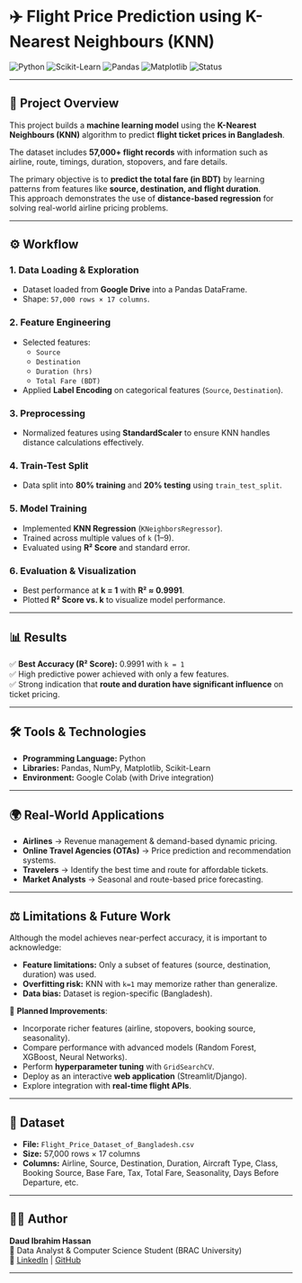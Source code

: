 # ✈️ Flight Price Prediction using K-Nearest Neighbours (KNN)

![Python](https://img.shields.io/badge/Python-3.9-blue?logo=python)
![Scikit-Learn](https://img.shields.io/badge/Scikit--Learn-ML-orange?logo=scikit-learn)
![Pandas](https://img.shields.io/badge/Pandas-Data--Analysis-green?logo=pandas)
![Matplotlib](https://img.shields.io/badge/Matplotlib-Visualization-informational?logo=python)
![Status](https://img.shields.io/badge/Status-Completed-success)

---

## 📌 Project Overview
This project builds a **machine learning model** using the **K-Nearest Neighbours (KNN)** algorithm to predict **flight ticket prices in Bangladesh**.  

The dataset includes **57,000+ flight records** with information such as airline, route, timings, duration, stopovers, and fare details.  

The primary objective is to **predict the total fare (in BDT)** by learning patterns from features like **source, destination, and flight duration**.  
This approach demonstrates the use of **distance-based regression** for solving real-world airline pricing problems.

---

## ⚙️ Workflow

### 1. Data Loading & Exploration
- Dataset loaded from **Google Drive** into a Pandas DataFrame.  
- Shape: `57,000 rows × 17 columns`.  

### 2. Feature Engineering
- Selected features:  
  - `Source`  
  - `Destination`  
  - `Duration (hrs)`  
  - `Total Fare (BDT)`  
- Applied **Label Encoding** on categorical features (`Source`, `Destination`).  

### 3. Preprocessing
- Normalized features using **StandardScaler** to ensure KNN handles distance calculations effectively.  

### 4. Train-Test Split
- Data split into **80% training** and **20% testing** using `train_test_split`.  

### 5. Model Training
- Implemented **KNN Regression** (`KNeighborsRegressor`).  
- Trained across multiple values of `k` (1–9).  
- Evaluated using **R² Score** and standard error.  

### 6. Evaluation & Visualization
- Best performance at **k = 1** with **R² ≈ 0.9991**.  
- Plotted **R² Score vs. k** to visualize model performance.  

---

## 📊 Results
✅ **Best Accuracy (R² Score):** 0.9991 with `k = 1`  
✅ High predictive power achieved with only a few features.  
✅ Strong indication that **route and duration have significant influence** on ticket pricing.  

---

## 🛠️ Tools & Technologies
- **Programming Language:** Python  
- **Libraries:** Pandas, NumPy, Matplotlib, Scikit-Learn  
- **Environment:** Google Colab (with Drive integration)  

---

## 🌍 Real-World Applications
- **Airlines** → Revenue management & demand-based dynamic pricing.  
- **Online Travel Agencies (OTAs)** → Price prediction and recommendation systems.  
- **Travelers** → Identify the best time and route for affordable tickets.  
- **Market Analysts** → Seasonal and route-based price forecasting.  

---

## ⚖️ Limitations & Future Work
Although the model achieves near-perfect accuracy, it is important to acknowledge:  
- **Feature limitations:** Only a subset of features (source, destination, duration) was used.  
- **Overfitting risk:** KNN with `k=1` may memorize rather than generalize.  
- **Data bias:** Dataset is region-specific (Bangladesh).  

🔮 **Planned Improvements**:
- Incorporate richer features (airline, stopovers, booking source, seasonality).  
- Compare performance with advanced models (Random Forest, XGBoost, Neural Networks).  
- Perform **hyperparameter tuning** with `GridSearchCV`.  
- Deploy as an interactive **web application** (Streamlit/Django).  
- Explore integration with **real-time flight APIs**.  

---

## 📂 Dataset
- **File:** `Flight_Price_Dataset_of_Bangladesh.csv`  
- **Size:** 57,000 rows × 17 columns  
- **Columns:** Airline, Source, Destination, Duration, Aircraft Type, Class, Booking Source, Base Fare, Tax, Total Fare, Seasonality, Days Before Departure, etc.  

---

## 🧑‍💻 Author
**Daud Ibrahim Hassan**  
📌 Data Analyst & Computer Science Student (BRAC University)  
🔗 [LinkedIn](https://www.linkedin.com/in/daudibrahimhasan/) | [GitHub](https://github.com/daudibrahimhasan)  

---
